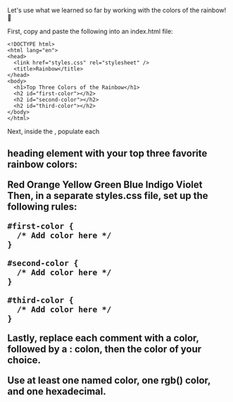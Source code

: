 Let's use what we learned so far by working with the colors of the rainbow! 🌈

First, copy and paste the following into an index.html file:
```
<!DOCTYPE html>
<html lang="en">
<head>
  <link href="styles.css" rel="stylesheet" />
  <title>Rainbow</title>
</head>
<body>
  <h1>Top Three Colors of the Rainbow</h1>
  <h2 id="first-color"></h2>
  <h2 id="second-color"></h2>
  <h2 id="third-color"></h2>
</body>
</html>
```
Next, inside the <body>, populate each <h2> heading element with your top three favorite rainbow colors:

Red
Orange
Yellow
Green
Blue
Indigo
Violet
Then, in a separate styles.css file, set up the following rules:
```
#first-color {
  /* Add color here */
}

#second-color {
  /* Add color here */
}

#third-color {
  /* Add color here */
}
```
Lastly, replace each comment with a color, followed by a : colon, then the color of your choice.

Use at least one named color, one rgb() color, and one hexadecimal.


